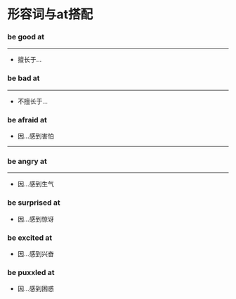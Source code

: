 形容词与at搭配
================

### be good at
***
* 擅长于...
### be bad at
***
* 不擅长于...
### be afraid at
* 因...感到害怕
***
### be angry at
***
* 因...感到生气

### be surprised at
* 因...感到惊讶
### be excited at
* 因...感到兴奋
### be puxxled at
* 因...感到困惑
### 
